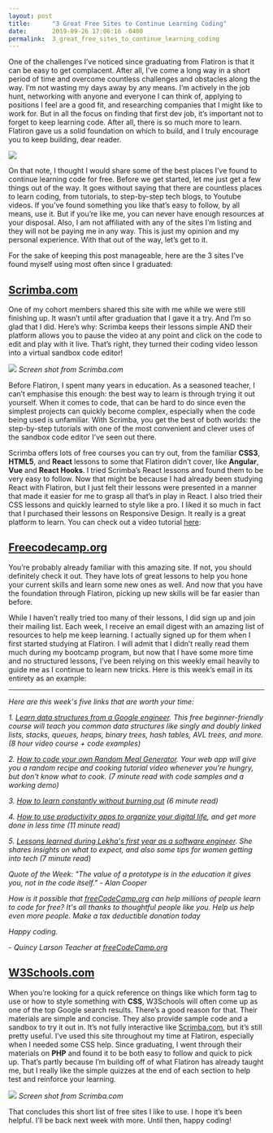 ```yaml
---
layout: post
title:      "3 Great Free Sites to Continue Learning Coding"
date:       2019-09-26 17:06:16 -0400
permalink:  3_great_free_sites_to_continue_learning_coding
---
```



One of the challenges I’ve noticed since graduating from Flatiron is that it can be easy to get complacent.  After all, I’ve come a long way in a short period of time and overcome countless challenges and obstacles along the way.  I’m not wasting my days away by any means.  I’m actively in the job hunt, networking with anyone and everyone I can think of, applying to positions I feel are a good fit, and researching companies that I might like to work for.  But in all the focus on finding that first dev job, it’s important not to forget to keep learning code.  After all, there is so much more to learn.  Flatiron gave us a solid foundation on which to build, and I truly encourage you to keep building, dear reader.

![](http://4.bp.blogspot.com/-cleSfhh1SfM/VcRhSr90GMI/AAAAAAAAARw/rSG8oE-rBPo/s1600/keep%2Bcalm.jpg)

On that note, I thought I would share some of the best places I’ve found to continue learning code for free.  Before we get started, let me just get a few things out of the way.  It goes without saying that there are countless places to learn coding, from tutorials, to step-by-step tech blogs, to Youtube videos.  If you’ve found something you like that’s easy to follow, by all means, use it.  But if you’re like me, you can never have enough resources at your disposal.  Also, I am not affiliated with any of the sites I’m listing and they will not be paying me in any way.  This is just my opinion and my personal experience.  With that out of the way, let’s get to it.

For the sake of keeping this post manageable, here are the 3 sites I’ve found myself using most often since I graduated:

## [Scrimba.com](https://scrimba.com/)

One of my cohort members shared this site with me while we were still finishing up.  It wasn’t until after graduation that I gave it a try.  And I’m so glad that I did.  Here’s why: Scrimba keeps their lessons simple AND their platform allows you to pause the video at any point and click on the code to edit and play with it live.  That’s right, they turned their coding video lesson into a virtual sandbox code editor!  

![](https://steemitimages.com/640x0/https://i.imgur.com/njIqcy1.png)
*Screen shot from Scrimba.com*

Before Flatiron, I spent many years in education.  As a seasoned teacher, I can’t emphasise this enough: the best way to learn is through trying it out yourself.  When it comes to code, that can be hard to do since even the simplest projects can quickly become complex, especially when the code being used is unfamiliar.  With Scrimba, you get the best of both worlds: the step-by-step tutorials with one of the most convenient and clever uses of the sandbox code editor I’ve seen out there.  

Scrimba offers lots of free courses you can try out, from the familiar **CSS3**, **HTML5**, and **React** lessons to some that Flatiron didn’t cover, like **Angular**, **Vue** and **React Hooks**.  I tried Scrimba’s React lessons and found them to be very easy to follow.  Now that might be because I had already been studying React with Flatiron, but I just felt their lessons were presented in a manner that made it easier for me to grasp all that’s in play in React.  I also tried their CSS lessons and quickly learned to style like a pro.  I liked it so much in fact that I purchased their lessons on Responsive Design.  It really is a great platform to learn.  You can check out a video tutorial [here](https://scrimba.com/c/c8gp4WfE): 

## [Freecodecamp.org](https://www.freecodecamp.org/)

You’re probably already familiar with this amazing site.  If not, you should definitely check it out.  They have lots of great lessons to help you hone your current skills and learn some new ones as well.  And now that you have the foundation through Flatiron, picking up new skills will be far easier than before.  

While I haven’t really tried too many of their lessons, I did sign up and join their mailing list.  Each week, I receive an email digest with an amazing list of resources to help me keep learning.  I actually signed up for them when I first started studying at Flatiron.  I will admit that I didn’t really read them much during my bootcamp program, but now that I have some more time and no structured lessons, I’ve been relying on this weekly email heavily to guide me as I continue to learn new tricks.  Here is this week’s email in its entirety as an example:

-------------------------------------------------------------------------------------------------------------------------------------
*Here are this week's five links that are worth your time:*

*1. [Learn data structures from a Google engineer](https://www.freecodecamp.org/news/learn-data-structures-from-a-google-engineer/). This free beginner-friendly course will teach you common data structures like singly and doubly linked lists, stacks, queues, heaps, binary trees, hash tables, AVL trees, and more. (8 hour video course + code examples)*

*2. [How to code your own Random Meal Generator](https://www.freecodecamp.org/news/creating-a-random-meal-generator/). Your web app will give you a random recipe and cooking tutorial video whenever you're hungry, but don't know what to cook. (7 minute read with code samples and a working demo)*

*3. [How to learn constantly without burning out](https://www.freecodecamp.org/news/how-to-constantly-learn-without-burning-out/) (6 minute read)*

*4. [How to use productivity apps to organize your digital life](https://www.freecodecamp.org/news/productivity/), and get more done in less time (11 minute read)*

*5. [Lessons learned during Lekha's first year as a software engineer](https://www.freecodecamp.org/news/my-first-year-as-a-software-engineer/). She shares insights on what to expect, and also some tips for women getting into tech (7 minute read)*

*Quote of the Week: "The value of a prototype is in the education it gives you, not in the code itself." - Alan Cooper*

*How is it possible that [freeCodeCamp.org](https://donate.freecodecamp.org) can help millions of people learn to code for free? It's all thanks to thoughtful people like you. Help us help even more people. Make a tax deductible donation today*

*Happy coding.*

*- Quincy Larson
Teacher at [freeCodeCamp.org](https://donate.freecodecamp.org)*

## [W3Schools.com](https://www.w3schools.com/)

When you’re looking for a quick reference on things like which form tag to use or how to style something with **CSS**, W3Schools will often come up as one of the top Google search results.  There’s a good reason for that.  Their materials are simple and concise.  They also provide sample code and a sandbox to try it out in.  It’s not fully interactive like [Scrimba.com](https://scrimba.com/), but it’s still pretty useful.  I’ve used this site throughout my time at Flatiron, especially when I needed some CSS help.  Since graduating, I went through their materials on **PHP** and found it to be both easy to follow and quick to pick up.  That’s partly because I’m building off of what Flatiron has already taught me, but I really like the simple quizzes at the end of each section to help test and reinforce your learning.  

![](https://pic.accessify.com/thumbnails/777x423/w/w3schools.com.png)
*Screen shot from Scrimba.com*

That concludes this short list of free sites I like to use.  I hope it’s been helpful.  I’ll be back next week with more.  Until then, happy coding!

